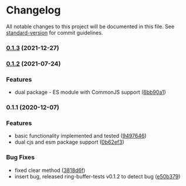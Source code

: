 # Changelog

All notable changes to this project will be documented in this file. See [standard-version](https://github.com/conventional-changelog/standard-version) for commit guidelines.

### [0.1.3](https://github.com/toolbuilder/priority-buffer/compare/v0.1.2...v0.1.3) (2021-12-27)

### [0.1.2](https://github.com/toolbuilder/priority-buffer/compare/v0.1.1...v0.1.2) (2021-07-24)


### Features

* dual package - ES module with CommonJS support ([6bb90a1](https://github.com/toolbuilder/priority-buffer/commit/6bb90a1599afb50ddd24ac95a92bcd11f9394a3b))

### 0.1.1 (2020-12-07)


### Features

* basic functionality implemented and tested ([9497646](https://github.com/toolbuilder/priority-buffer/commit/949764697fce923df67899961fa96231f1d777ab))
* dual cjs and esm package support ([0b62ef3](https://github.com/toolbuilder/priority-buffer/commit/0b62ef31a0cf149740a498843a28a4801a5023f1))


### Bug Fixes

* fixed clear method ([3818d6f](https://github.com/toolbuilder/priority-buffer/commit/3818d6fb13c4f86612ea31e2a125e4ab2f10bbdc))
* insert bug, released ring-buffer-tests v0.1.2 to detect bug ([e50b379](https://github.com/toolbuilder/priority-buffer/commit/e50b379d57840e45ea5a5c170ad629f9fb8646c5))
